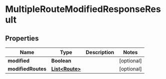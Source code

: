 # MultipleRouteModifiedResponseResult

## Properties
Name | Type | Description | Notes
------------ | ------------- | ------------- | -------------
**modified** | **Boolean** |  |  [optional]
**modifiedRoutes** | [**List&lt;Route&gt;**](Route.md) |  |  [optional]
